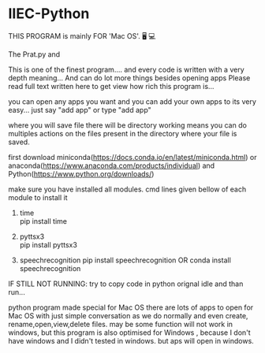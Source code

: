 # IIEC-Python


THIS PROGRAM is mainly FOR  'Mac OS'.      🖥 💻 

The Prat.py and 

This is one of the finest program.... and every code is written with a very depth meaning...
And can do lot more things besides opening apps
Please read full text written here to get view how rich this program is...
 
you can open any apps you want and you can add your own apps to its very easy... 
just say "add app" or
type "add app"


where you will save file there will be directory working means you can do multiples actions on the files present in the directory where your file is saved.


first download miniconda(https://docs.conda.io/en/latest/miniconda.html) or anaconda(https://www.anaconda.com/products/individual) and Python(https://www.python.org/downloads/) 

make sure you have installed all modules. cmd lines given bellow of each module to install it
  
1) time  
    pip install time
      
2) pyttsx3  
    pip install pyttsx3
    
3) speechrecognition
    pip install speechrecognition
             OR
    conda install speechrecognition
    
      

IF STILL NOT RUNNING:
  try to copy code in python orignal idle and than run...


python program made special for Mac OS there are lots of apps to open for Mac OS with just simple conversation as we do normally and even create, rename,open,view,delete files. may be some function will not work in windows, but this program is also optimised for Windows ,  because I don't have windows and I didn't tested in windows. but aps will open in windows.  
